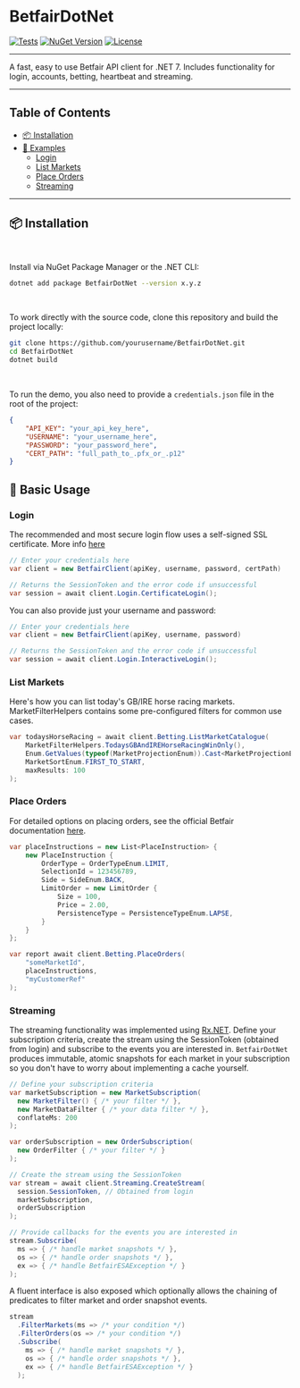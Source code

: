 #  BetfairDotNet 

<div align="left">

[![Tests](https://github.com/BrandonWoodward/BetfairDotNet/actions/workflows/dotnet.yml/badge.svg)](https://github.com/BrandonWoodward/BetfairDotNet/actions/workflows/dotnet.yml)
[![NuGet Version](https://img.shields.io/nuget/v/BetfairDotNet.svg?style=flat)](https://www.nuget.org/packages/BetfairDotNet/)
[![License](https://img.shields.io/badge/license-MIT-blue.svg)](https://github.com/yourusername/yourrepository/blob/main/LICENSE)

</div>

---

A fast, easy to use Betfair API client for .NET 7. Includes functionality for login, accounts, betting, heartbeat and streaming.

---

## Table of Contents

- [📦 Installation](#installation)
- [📖 Examples](#examples)
  - [Login](#login)
  - [List Markets](#list-markets)
  - [Place Orders](#place-orders)
  - [Streaming](#streaming)

---

## 📦 Installation

<br>

Install via NuGet Package Manager or the .NET CLI:

```bash
dotnet add package BetfairDotNet --version x.y.z
```
<br>

To work directly with the source code, clone this repository and build the project locally:

```bash
git clone https://github.com/yourusername/BetfairDotNet.git
cd BetfairDotNet
dotnet build
```

<br>

To run the demo, you also need to provide a `credentials.json` file in the root of the project:

```json
{
	"API_KEY": "your_api_key_here",
	"USERNAME": "your_username_here",
	"PASSWORD": "your_password_here",
	"CERT_PATH": "full_path_to_.pfx_or_.p12"
}
```

## 📖 Basic Usage

###  Login

The recommended and most secure login flow uses a self-signed SSL certificate. More info [here](https://docs.developer.betfair.com/display/1smk3cen4v3lu3yomq5qye0ni/Non-Interactive+%28bot%29+login)

```csharp
// Enter your credentials here
var client = new BetfairClient(apiKey, username, password, certPath)

// Returns the SessionToken and the error code if unsuccessful
var session = await client.Login.CertificateLogin();

```


You can also provide just your username and password:

```csharp
// Enter your credentials here
var client = new BetfairClient(apiKey, username, password)

// Returns the SessionToken and the error code if unsuccessful
var session = await client.Login.InteractiveLogin();
```

### List Markets

Here's how you can list today's GB/IRE horse racing markets.
MarketFilterHelpers contains some pre-configured filters for common use cases.

```csharp
var todaysHorseRacing = await client.Betting.ListMarketCatalogue(
    MarketFilterHelpers.TodaysGBAndIREHorseRacingWinOnly(),
    Enum.GetValues(typeof(MarketProjectionEnum)).Cast<MarketProjectionEnum>().ToList(),
    MarketSortEnum.FIRST_TO_START,
    maxResults: 100
);
```

### Place Orders

For detailed options on placing orders, see the official Betfair documentation [here](https://docs.developer.betfair.com/display/1smk3cen4v3lu3yomq5qye0ni/placeOrders).

```csharp
var placeInstructions = new List<PlaceInstruction> {
    new PlaceInstruction {
        OrderType = OrderTypeEnum.LIMIT,
        SelectionId = 123456789,
        Side = SideEnum.BACK,
        LimitOrder = new LimitOrder {
            Size = 100,
            Price = 2.00,
            PersistenceType = PersistenceTypeEnum.LAPSE,
        }
    }
};

var report await client.Betting.PlaceOrders(
    "someMarketId", 
    placeInstructions,
    "myCustomerRef"
);
```


### Streaming

The streaming functionality was implemented using [Rx.NET](https://github.com/dotnet/reactive). Define your subscription criteria, 
create the stream using the SessionToken (obtained from login) and subscribe to the events you are interested in. 
`BetfairDotNet` produces immutable, atomic snapshots for each market in your subscription so you don't have to worry about implementing a cache yourself.

```csharp
// Define your subscription criteria
var marketSubscription = new MarketSubscription(
  new MarketFilter() { /* your filter */ },
  new MarketDataFilter { /* your data filter */ },
  conflateMs: 200
);

var orderSubscription = new OrderSubscription(
  new OrderFilter { /* your filter */ }
);

// Create the stream using the SessionToken
var stream = await client.Streaming.CreateStream(
  session.SessionToken, // Obtained from login
  marketSubscription,
  orderSubscription
);

// Provide callbacks for the events you are interested in
stream.Subscribe(
  ms => { /* handle market snapshots */ },
  os => { /* handle order snapshots */ },
  ex => { /* handle BetfairESAException */ }
);
```

A fluent interface is also exposed which optionally allows the chaining of predicates to filter market and order snapshot events.

```csharp
stream
  .FilterMarkets(ms => /* your condition */)
  .FilterOrders(os => /* your condition */)
  .Subscribe(
    ms => { /* handle market snapshots */ },
    os => { /* handle order snapshots */ },
    ex => { /* handle BetfairESAException */ }
  );
```
